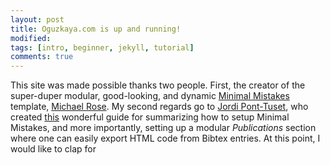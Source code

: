 ```yaml
---
layout: post
title: Oguzkaya.com is up and running!
modified:
tags: [intro, beginner, jekyll, tutorial]
comments: true
---
```


This site was made possible thanks two people.
First, the creator of the super-duper modular, good-looking, and dynamic <a href="https://mmistakes.github.io/minimal-mistakes/" target="_blank">Minimal Mistakes</a> template, <a href="https://mademistakes.com/" target="_blank">Michael Rose</a>.
My second regards go to <a href="http://jponttuset.github.io/" target="_blank">Jordi Pont-Tuset</a>, who created <a href="http://jponttuset.github.io/building-an-academic-website/" target="_blank">this</a> wonderful guide for summarizing how to setup Minimal Mistakes, and more importantly, setting up a modular *Publications* section where one can easily export HTML code from Bibtex entries. At this point, I would like to clap for 
